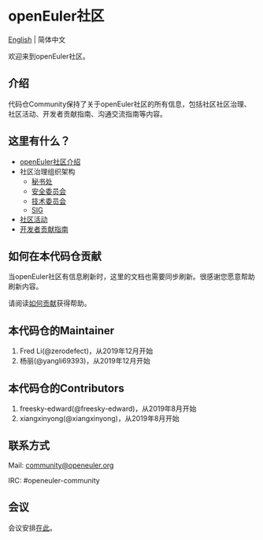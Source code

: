 # openEuler社区
[English](./README.md) | 简体中文


欢迎来到openEuler社区。


## 介绍

代码仓Community保持了关于openEuler社区的所有信息，包括社区社区治理、社区活动、开发者贡献指南、沟通交流指南等内容。 

## 这里有什么？

- [openEuler社区介绍](/zh/governance)
- 社区治理组织架构
    - [秘书处](/zh/secretariat)
    - [安全委员会](/zh/security-committee)
    - [技术委员会](/zh/technical-committee)
    - [SIG](https://openeuler.org/zh/sig.html)
- [社区活动](https://openeuler.org/zh/events.html)
- [开发者贡献指南](https://openeuler.org/zh/developer.html)


## 如何在本代码仓贡献

当openEuler社区有信息刷新时，这里的文档也需要同步刷新。很感谢您愿意帮助刷新内容。

请阅读[如何贡献](/CONTRIBUTING.md)获得帮助。

## 本代码仓的Maintainer

1. Fred Li(@zerodefect)，从2019年12月开始
2. 杨丽(@yangli69393)，从2019年12月开始

## 本代码仓的Contributors

1. freesky-edward(@freesky-edward)，从2019年8月开始
2. xiangxinyong(@xiangxinyong)，从2019年8月开始

## 联系方式

Mail: community@openeuler.org

IRC: #openeuler-community

## 会议

会议安排[在此](/meeting_records/README.md)。